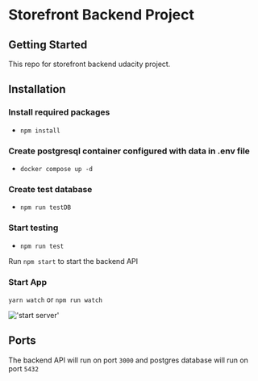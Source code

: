 # Storefront Backend Project

## Getting Started

This repo for storefront backend udacity project.

## Installation

### Install required packages

- `npm install`

### Create postgresql container configured with data in .env file

- `docker compose up -d`

### Create test database

- `npm run testDB`

### Start testing

- `npm run test`

Run `npm start` to start the backend API

### Start App

`yarn watch` or `npm run watch`

!['start server'](./docs/start.png)

## Ports

The backend API will run on port `3000` and postgres database will run on port `5432`

